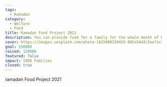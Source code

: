 ```yaml
---
tags:
  - Ramadan
category:
  - Welfare
  - Food
title: Ramadan Food Project 2021
description: You can provide food for a family for the whole month of Ramadan
cover: https://images.unsplash.com/photo-1625980319455-985e5442c5ae?ixlib=rb-1.2.1&ixid=MnwxMjA3fDB8MHxwaG90by1wYWdlfHx8fGVufDB8fHx8&auto=format&fit=crop&w=2350&q=80
goal: 150000
raised: 120000
featured: false
impact: 1800 Families
closed: true
---
```

ramadan Food Project 2021